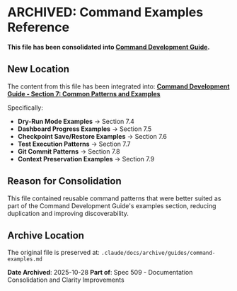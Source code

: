 # ARCHIVED: Command Examples Reference

**This file has been consolidated into [Command Development Guide](command-development-guide.md).**

## New Location

The content from this file has been integrated into:
**[Command Development Guide - Section 7: Common Patterns and Examples](command-development-guide.md#7-common-patterns-and-examples)**

Specifically:
- **Dry-Run Mode Examples** → Section 7.4
- **Dashboard Progress Examples** → Section 7.5
- **Checkpoint Save/Restore Examples** → Section 7.6
- **Test Execution Patterns** → Section 7.7
- **Git Commit Patterns** → Section 7.8
- **Context Preservation Examples** → Section 7.9

## Reason for Consolidation

This file contained reusable command patterns that were better suited as part of the Command Development Guide's examples section, reducing duplication and improving discoverability.

## Archive Location

The original file is preserved at:
`.claude/docs/archive/guides/command-examples.md`

**Date Archived**: 2025-10-28
**Part of**: Spec 509 - Documentation Consolidation and Clarity Improvements
